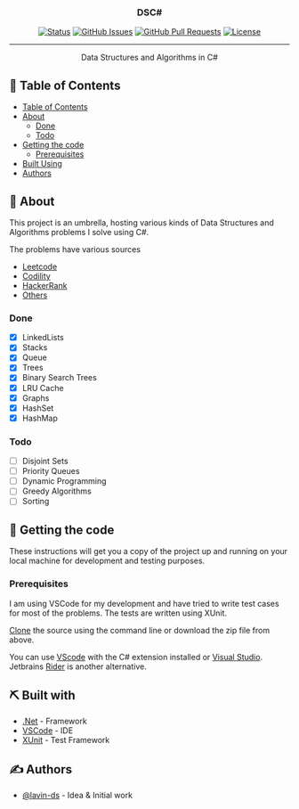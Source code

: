 <!-- <p align="center">
  <a href="" rel="noopener">
 <img width=200px height=200px src="https://i.imgur.com/6wj0hh6.jpg" alt="Project logo"></a>
</p> -->

<h3 align="center">DSC#</h3>

<div align="center">

[![Status](https://img.shields.io/badge/status-active-success.svg)](https://github.com/lavin-ds/DSCSharp)
[![GitHub Issues](https://img.shields.io/github/issues/lavin-ds/DSCSharp)](https://github.com/lavin-ds/DSCSharp/issues)
[![GitHub Pull Requests](https://img.shields.io/github/issues-pr/lavin-ds/DSCSharp)](https://github.com/lavin-ds/DSCSharp/pulls)
[![License](https://img.shields.io/github/license/lavin-ds/DSCSHarp)](/LICENSE)

</div>

---

<p align="center"> Data Structures and Algorithms in C#
    <br> 
</p>

## 📝 Table of Contents

- [Table of Contents](#📝-table-of-contents)
- [About](#🧐-about)
  - [Done](#done)
  - [Todo](#todo)
- [Getting the code](#🏁-getting-the-code)
  - [Prerequisites](#prerequisites)
- [Built Using](#️⛏️-built-using)
- [Authors](#️✍️-authors)

## 🧐 About

This project is an umbrella, hosting various kinds of Data Structures and Algorithms problems I solve using C#.

The problems have various sources

- [Leetcode](Algorithms/LeetCode/)
- [Codility](Algorithms/Codility/)
- [HackerRank](Algorithms/HackerRank/)
- [Others](Algorithms/Algorithms/)
  
### Done

- [X] LinkedLists
- [X] Stacks
- [X] Queue
- [X] Trees
- [X] Binary Search Trees
- [X] LRU Cache
- [X] Graphs
- [X] HashSet
- [X] HashMap

### Todo

- [ ] Disjoint Sets
- [ ] Priority Queues
- [ ] Dynamic Programming
- [ ] Greedy Algorithms
- [ ] Sorting

## 🏁 Getting the code

These instructions will get you a copy of the project up and running on your local machine for development and testing purposes.

### Prerequisites

I am using VSCode for my development and have tried to write test cases for most of the problems. The tests are written using XUnit.

[Clone](https://github.com/lavin-ds/DSCSharp.git) the source using the command line or download the zip file from above.

You can use [VScode](https://code.visualstudio.com/download) with the C# extension installed or [Visual Studio](https://visualstudio.microsoft.com/downloads/). Jetbrains [Rider](https://www.jetbrains.com/rider/download/#section=windows) is another alternative.

## ⛏️ Built with

- [.Net](https://dotnet.microsoft.com/learn/aspnet/what-is-aspnet-core) - Framework
- [VSCode](https://www.mongodb.com/) - IDE
- [XUnit](https://expressjs.com/) - Test Framework

## ✍️ Authors

- [@lavin-ds](https://github.com/lavin-ds) - Idea & Initial work
